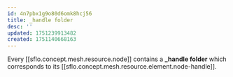 ```yaml
---
id: 4n7pbx1g9o80d6omk8hcj56
title: _handle folder
desc: ''
updated: 1751239913482
created: 1751140668163
---
```


Every [[sflo.concept.mesh.resource.node]] contains a **_handle folder** which corresponds to its [[sflo.concept.mesh.resource.element.node-handle]].
